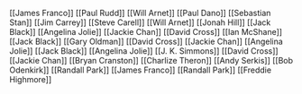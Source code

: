 [[James Franco]]
[[Paul Rudd]]
[[Will Arnet]]
[[Paul Dano]]
[[Sebastian Stan]]
[[Jim Carrey]]
[[Steve Carell]]
[[Will Arnet]]
[[Jonah Hill]]
[[Jack Black]]
[[Angelina Jolie]]
[[Jackie Chan]]
[[David Cross]]
[[Ian McShane]]
[[Jack Black]]
[[Gary Oldman]]
[[David Cross]]
[[Jackie Chan]]
[[Angelina Jolie]]
[[Jack Black]]
[[Angelina Jolie]]
[[J. K. Simmons]]
[[David Cross]]
[[Jackie Chan]]
[[Bryan Cranston]]
[[Charlize Theron]]
[[Andy Serkis]]
[[Bob Odenkirk]]
[[Randall Park]]
[[James Franco]]
[[Randall Park]]
[[Freddie Highmore]]
